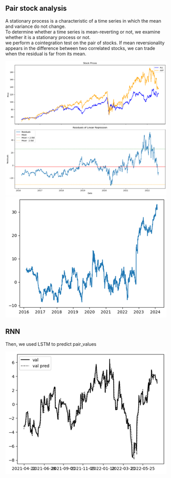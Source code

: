 ## Pair stock analysis

A stationary process is a characteristic of a time series in which the mean and variance do not change. \
To determine whether a time series is mean-reverting or not, we examine whether it is a stationary process or not. \
we perform a cointegration test on the pair of stocks. If mean reversionality appears in the difference between two correlated stocks, we can trade when the residual is far from its mean.

![alt text](./pic/price_residual.png)
![alt text](./pic/pair_value.png)

## RNN
Then, we used LSTM to predict pair_values

![alt text](./pic/rnn_result.png)
